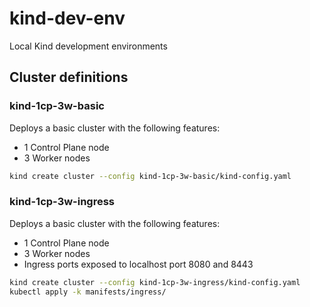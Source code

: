 # kind-dev-env

Local Kind development environments

## Cluster definitions

### kind-1cp-3w-basic

Deploys a basic cluster with the following features:

- 1 Control Plane node
- 3 Worker nodes

```bash
kind create cluster --config kind-1cp-3w-basic/kind-config.yaml
```

### kind-1cp-3w-ingress

Deploys a basic cluster with the following features:

- 1 Control Plane node
- 3 Worker nodes
- Ingress ports exposed to localhost port 8080 and 8443 

```bash
kind create cluster --config kind-1cp-3w-ingress/kind-config.yaml
kubectl apply -k manifests/ingress/
```


